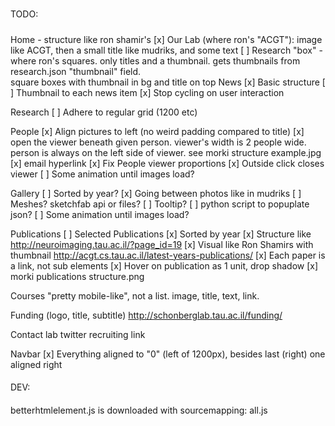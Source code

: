 #####
TODO:
#####

Home - structure like ron shamir's
    [x] Our Lab (where ron's "ACGT"): image like ACGT, then a small title like mudriks, and some text
    [ ] Research "box" - where ron's squares. only titles and a thumbnail. gets thumbnails from research.json "thumbnail" field.  
        square boxes with thumbnail in bg and title on top
    News
        [x] Basic structure
        [ ] Thumbnail to each news item
        [x] Stop cycling on user interaction

Research
    [ ] Adhere to regular grid (1200 etc)
    
People
    [x] Align pictures to left (no weird padding compared to title)
    [x] open the viewer beneath given person. viewer's width is 2 people wide.
            person is always on the left side of viewer. see morki structure example.jpg
    [x] email hyperlink
    [x] Fix People viewer proportions
    [x] Outside click closes viewer
    [ ] Some animation until images load?

Gallery
    [ ] Sorted by year?
    [x] Going between photos like in mudriks
    [ ] Meshes? sketchfab api or files?
    [ ] Tooltip?
    [ ] python script to popuplate json?
    [ ] Some animation until images load?
    
Publications
    [ ] Selected Publications
    [x] Sorted by year
    [x] Structure like http://neuroimaging.tau.ac.il/?page_id=19 
    [x] Visual like Ron Shamirs with thumbnail http://acgt.cs.tau.ac.il/latest-years-publications/
    [x] Each paper is a link, not sub elements
    [x] Hover on publication as 1 unit, drop shadow
    [x] morki publications structure.png
    
Courses
    "pretty mobile-like", not a list. image, title, text, link. 


Funding
    (logo, title, subtitle) http://schonberglab.tau.ac.il/funding/


Contact
    lab twitter
    recruiting link


Navbar
    [x] Everything aligned to "0" (left of 1200px), besides last (right) one aligned right    

####
DEV:
####
betterhtmlelement.js is downloaded with sourcemapping: all.js
